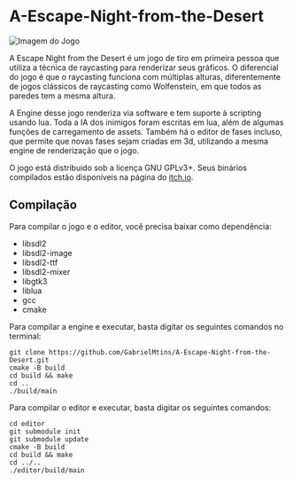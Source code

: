 # A-Escape-Night-from-the-Desert

![Imagem do Jogo](https://img.itch.zone/aW1nLzEyMzQwNjcyLnBuZw==/original/lVzNLc.png)

A Escape Night from the Desert é um jogo de tiro em primeira pessoa que utiliza
a técnica de raycasting para renderizar seus gráficos. O diferencial do jogo é
que o raycasting funciona com múltiplas alturas, diferentemente de jogos
clássicos de raycasting como Wolfenstein, em que todos as paredes tem a mesma
altura.

A Engine desse jogo renderiza via software e tem suporte à scripting usando
lua. Toda a IA dos inimigos foram escritas em lua, além de algumas funções de
carregamento de assets. Também há o editor de fases incluso, que permite que
novas fases sejam criadas em 3d, utilizando a mesma engine de renderização que
o jogo.

O jogo está distribuido sob a licença GNU GPLv3+. Seus binários compilados
estão disponíveis na página do [itch.io](https://gabrielmtins.itch.io/a-escape-night-from-the-desert).

## Compilação 

Para compilar o jogo e o editor, você precisa baixar como dependência:
- libsdl2
- libsdl2-image
- libsdl2-ttf
- libsdl2-mixer
- libgtk3
- liblua
- gcc
- cmake

Para compilar a engine e executar, basta digitar os seguintes comandos
no terminal:

```
git clone https://github.com/GabrielMtins/A-Escape-Night-from-the-Desert.git
cmake -B build
cd build && make
cd ..
./build/main
```

Para compilar o editor e executar, basta digitar os seguintes comandos:
```
cd editor
git submodule init
git submodule update
cmake -B build
cd build && make
cd ../..
./editor/build/main
```

